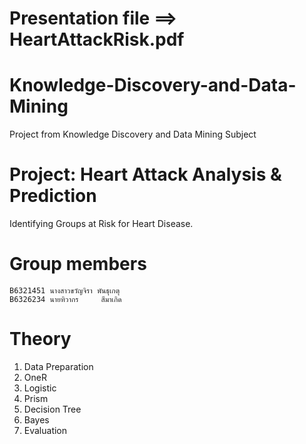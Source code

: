 # Presentation file ==> HeartAttackRisk.pdf
# Knowledge-Discovery-and-Data-Mining
Project from Knowledge Discovery and Data Mining Subject

  # Project: Heart Attack Analysis & Prediction
  Identifying Groups at Risk for Heart Disease.

  # Group members
    B6321451 นางสาวขวัญจิรา พันธุเกตุ
    B6326234 นายทิวากร     สีมาเกิด

  # Theory
  1.   Data Preparation
  2.   OneR
  3.   Logistic
  4.   Prism
  5.   Decision Tree
  6.   Bayes
  7.   Evaluation

